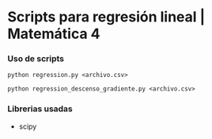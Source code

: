 # Scripts para regresión lineal | Matemática 4

### Uso de scripts

`python regression.py <archivo.csv>`

`python regression_descenso_gradiente.py <archivo.csv>`

### Librerias usadas

* scipy
